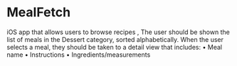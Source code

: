 # MealFetch
iOS app that allows users to browse recipes , The user should be shown the list of meals in the Dessert category, sorted alphabetically. When the user selects a meal, they should be taken to a detail view that includes: • Meal name • Instructions • Ingredients/measurements
